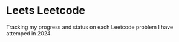 # Leets Leetcode

Tracking my progress and status on each Leetcode problem I have attemped in 2024.
